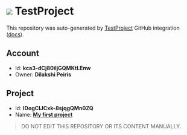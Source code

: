 # ![](https://s3.amazonaws.com/storage-static.testproject.io/logos/TP-Logo-Square.svg) TestProject

This repository was auto-generated by [TestProject](https://testproject.io) GitHub integration ([docs](https://docs.testproject.io/testproject-integrations/github-integration)).

## Account
* Id: **kca3-dCj80iIjGQMKtLEnw**
* Owner: **Dilakshi Peiris**

## Project
* Id: **IDogCIJCxk-8sjqgQMn0ZQ**
* Name: **[My first project](https://app.testproject.io/#/projects/1165157/tests)**

> DO NOT EDIT THIS REPOSITORY OR ITS CONTENT MANUALLY.